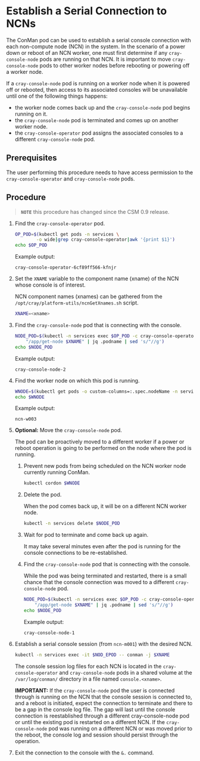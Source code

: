 # Establish a Serial Connection to NCNs

The ConMan pod can be used to establish a serial console connection with each non-compute node (NCN) in the system.
In the scenario of a power down or reboot of an NCN worker, one must first determine if any `cray-console-node` pods
are running on that NCN. It is important to move `cray-console-node` pods to other worker nodes before rebooting or
powering off a worker node.

If a `cray-console-node` pod is running on a worker node when it is powered off or rebooted, then access to its
associated consoles will be unavailable until one of the following things happens:
* the worker node comes back up and the `cray-console-node` pod begins running on it.
* the `cray-console-node` pod is terminated and comes up on another worker node.
* the `cray-console-operator` pod assigns the associated consoles to a different `cray-console-node` pod.

## Prerequisites

The user performing this procedure needs to have access permission to the `cray-console-operator` and `cray-console-node` pods.

## Procedure

> **`NOTE`** this procedure has changed since the CSM 0.9 release.

1. Find the `cray-console-operator` pod.

    ```bash
    OP_POD=$(kubectl get pods -n services \
            -o wide|grep cray-console-operator|awk '{print $1}')
    echo $OP_POD
    ```

    Example output:

    ```text
    cray-console-operator-6cf89ff566-kfnjr
    ```

1. Set the `XNAME` variable to the component name (xname) of the NCN whose console is of interest.

    NCN component names (xnames) can be gathered from the `/opt/cray/platform-utils/ncnGetXnames.sh` script.

    ```bash
    XNAME=<xname>
    ```

1. Find the `cray-console-node` pod that is connecting with the console.

    ```bash
    NODE_POD=$(kubectl -n services exec $OP_POD -c cray-console-operator -- sh -c \
        "/app/get-node $XNAME" | jq .podname | sed 's/"//g')
    echo $NODE_POD
    ```

    Example output:

    ```text
    cray-console-node-2
    ```

1. Find the worker node on which this pod is running.

    ```bash
    WNODE=$(kubectl get pods -o custom-columns=:.spec.nodeName -n services --no-headers $NODE_POD)
    echo $WNODE
    ```

    Example output:

    ```text
    ncn-w003
    ```

1. **Optional:** Move the `cray-console-node` pod.

    The pod can be proactively moved to a different worker if a power or reboot operation is going to be performed on the node where the pod is running.

    1. Prevent new pods from being scheduled on the NCN worker node currently running ConMan.

        ```bash
        kubectl cordon $WNODE
        ```

    1. Delete the pod.

        When the pod comes back up, it will be on a different NCN worker node.

        ```bash
        kubectl -n services delete $NODE_POD
        ```

    1. Wait for pod to terminate and come back up again.

        It may take several minutes even after the pod is running for the console connections to be re-established.

    1. Find the `cray-console-node` pod that is connecting with the console.

        While the pod was being terminated and restarted, there is a small chance that the console connection was
        moved to a different `cray-console-node` pod.

        ```bash
        NODE_POD=$(kubectl -n services exec $OP_POD -c cray-console-operator -- sh -c \
            "/app/get-node $XNAME" | jq .podname | sed 's/"//g')
        echo $NODE_POD
        ```

        Example output:

        ```text
        cray-console-node-1
        ```

1. Establish a serial console session (from `ncn-m001`) with the desired NCN.

    ```bash
    kubectl -n services exec -it $NOD_EPOD -- conman -j $XNAME
    ```

    The console session log files for each NCN is located in the `cray-console-operator` and `cray-console-node` pods in a shared volume at the `/var/log/conman/` directory in a file named `console.<xname>`.

    **IMPORTANT:** If the `cray-console-node` pod the user is connected through is running on the NCN that the console session is connected to, and a reboot is initiated, expect the connection to terminate and there to be a gap in the console log file. The gap will last until the console connection is reestablished through a different cray-console-node pod or until the existing pod is restarted on a different NCN. If the `cray-console-node` pod was running on a different NCN or was moved prior to the reboot, the console log and session should persist through the operation.

1.  Exit the connection to the console with the `&.` command.

